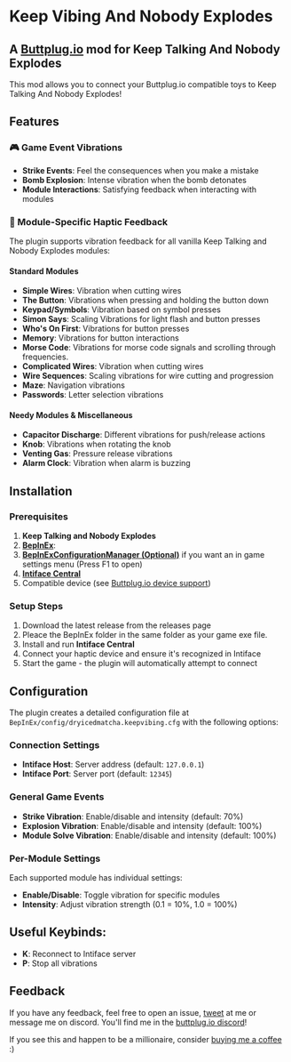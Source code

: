 # Keep Vibing And Nobody Explodes

## A [Buttplug.io](https://buttplug.io/) mod for Keep Talking And Nobody Explodes

This mod allows you to connect your Buttplug.io compatible toys to Keep Talking And Nobody Explodes!

## Features

### 🎮 Game Event Vibrations
- **Strike Events**: Feel the consequences when you make a mistake
- **Bomb Explosion**: Intense vibration when the bomb detonates
- **Module Interactions**: Satisfying feedback when interacting with modules

### 🔧 Module-Specific Haptic Feedback
The plugin supports vibration feedback for all vanilla Keep Talking and Nobody Explodes modules:

#### Standard Modules
- **Simple Wires**: Vibration when cutting wires
- **The Button**: Vibrations when pressing and holding the button down
- **Keypad/Symbols**: Vibration based on symbol presses
- **Simon Says**: Scaling Vibrations for light flash and button presses
- **Who's On First**: Vibrations for button presses
- **Memory**: Vibrations for button interactions
- **Morse Code**: Vibrations for morse code signals and scrolling through frequencies.
- **Complicated Wires**: Vibration when cutting wires
- **Wire Sequences**: Scaling vibrations for wire cutting and progression
- **Maze**: Navigation vibrations
- **Passwords**: Letter selection vibrations

#### Needy Modules & Miscellaneous
- **Capacitor Discharge**: Different vibrations for push/release actions
- **Knob**: Vibrations when rotating the knob
- **Venting Gas**: Pressure release vibrations
- **Alarm Clock**: Vibration when alarm is buzzing

## Installation

### Prerequisites
1. **Keep Talking and Nobody Explodes**
2. **[BepInEx](https://github.com/BepInEx/BepInEx)**: 
3. **[BepInExConfigurationManager (Optional)](https://github.com/BepInEx/BepInEx.ConfigurationManager)** if you want an in game settings menu (Press F1 to open)
3. **[Intiface Central](https://intiface.com/central/)**
4. Compatible device (see [Buttplug.io device support](https://iostindex.com/?filter0Availability=Available,DIY&filter1ButtplugSupport=4))

### Setup Steps
1. Download the latest release from the releases page
2. Pleace the BepInEx folder in the same folder as your game exe file.
3. Install and run **Intiface Central**
4. Connect your haptic device and ensure it's recognized in Intiface
5. Start the game - the plugin will automatically attempt to connect

## Configuration

The plugin creates a detailed configuration file at `BepInEx/config/dryicedmatcha.keepvibing.cfg` with the following options:

### Connection Settings
- **Intiface Host**: Server address (default: `127.0.0.1`)
- **Intiface Port**: Server port (default: `12345`)

### General Game Events
- **Strike Vibration**: Enable/disable and intensity (default: 70%)
- **Explosion Vibration**: Enable/disable and intensity (default: 100%)
- **Module Solve Vibration**: Enable/disable and intensity (default: 100%)

### Per-Module Settings
Each supported module has individual settings:
- **Enable/Disable**: Toggle vibration for specific modules
- **Intensity**: Adjust vibration strength (0.1 = 10%, 1.0 = 100%)

## Useful Keybinds:
- **K**: Reconnect to Intiface server
- **P**: Stop all vibrations

## Feedback
If you have any feedback, feel free to open an issue, [tweet](https://twitter.com/DryIcedMatcha) at me or message me on discord. You'll find me in the [buttplug.io discord](https://discord.buttplug.io/)!

If you see this and happen to be a millionaire, consider [buying me a coffee](https://ko-fi.com/dryicedmatcha) :)